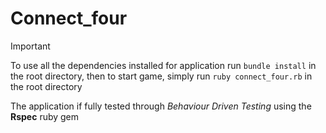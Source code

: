 # Connect_four

> [!IMPORTANT]
> To use all the dependencies installed for application run `bundle install` in the root directory, then
> to start game, simply run `ruby connect_four.rb` in the root directory

The application if fully tested through *Behaviour Driven Testing* using the **Rspec** ruby gem